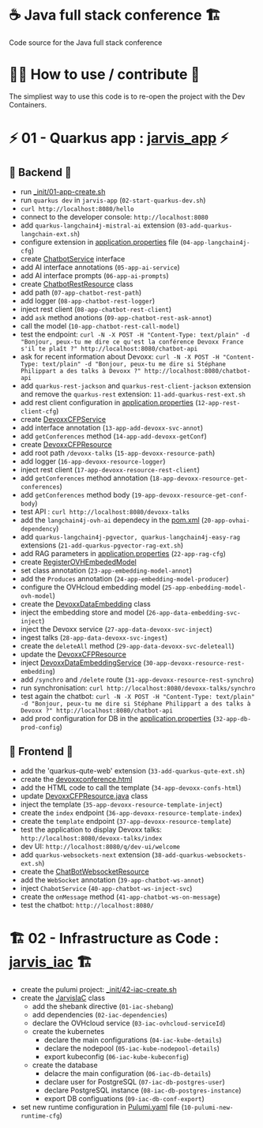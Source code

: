 # ☕️ Java full stack conference 🏗️
Code source for the Java full stack conference

# 🧑‍💻 How to use / contribute 🐳

The simpliest way to use this code is to re-open the project with the Dev Containers.

# ⚡️ 01 - Quarkus app : [jarvis_app](./jarvis_app/) ⚡️
## 📼 Backend 📼

 - run [_init/01-app-create.sh](./_init/01-app-create.sh)
 - run `quarkus dev` in `jarvis-app` (`02-start-quarkus-dev.sh`)
 - `curl http://localhost:8080/hello`
 - connect to the developer console: `http://localhost:8080`
 - add `quarkus-langchain4j-mistral-ai` extension (`03-add-quarkus-langchain-ext.sh`)
 - configure extension in [application.properties](./jarvis_app/src/main/resources/application.properties) file (`04-app-langchain4j-cfg`)
 - create [ChatbotService](./jarvis_app/src/main/java/fr/wilda/fullstack/services/ChatbotService.java) interface
  - add AI interface annotations (`05-app-ai-service`)
  - add AI interface prompts (`06-app-ai-prompts`)
 - create [ChatbotRestResource](./jarvis_app/src/main/java/fr/wilda/fullstack/resources/ChatbotRestResource.java) class
  - add path (`07-app-chatbot-rest-path`)
  - add logger (`08-app-chatbot-rest-logger`)
  - inject rest client (`08-app-chatbot-rest-client`)
  - add `ask` method anotions (`09-app-chatbot-rest-ask-annot`)
  - call the model (`10-app-chatbot-rest-call-model`)
 - test the endpoint: `curl -N -X POST -H "Content-Type: text/plain" -d "Bonjour, peux-tu me dire ce qu'est la conférence Devoxx France s'il te plaît ?" http://localhost:8080/chatbot-api`
 - ask for recent information about Devoxx: `curl -N -X POST -H "Content-Type: text/plain" -d "Bonjour, peux-tu me dire si Stéphane Philippart a des talks à Devoxx ?" http://localhost:8080/chatbot-api`
 - add `quarkus-rest-jackson` and `quarkus-rest-client-jackson` extension and remove the `quarkus-rest` extension: `11-add-quarkus-rest-ext.sh`
 - add rest client configuration in [application.properties](./jarvis_app/src/main/resources/application.properties) (`12-app-rest-client-cfg`)
 - create [DevoxxCFPService](./jarvis_app/src/main/java/fr/wilda/fullstack/services/DevoxxCFPService.java)
  - add interface annotation (`13-app-add-devoxx-svc-annot`)
  - add `getConferences` method (`14-app-add-devoxx-getConf`)
 - create [DevoxxCFPResource](./jarvis_app/src/main/java/fr/wilda/fullstack/resources/DevoxxCFPResource.java)
  - add root path `/devoxx-talks` (`15-app-devoxx-resource-path`)
  - add logger (`16-app-devoxx-resource-logger`)
  - inject rest client (`17-app-devoxx-resource-rest-client`)
  - add `getConferences` method annotation (`18-app-devoxx-resource-get-conferences`) 
  - add `getConferences` method body (`19-app-devoxx-resource-get-conf-body`)
  - test API : `curl http://localhost:8080/devoxx-talks`
 - add the `langchain4j-ovh-ai` dependecy in the [pom.xml](./jarvis_app/pom.xml) (`20-app-ovhai-dependency`)
 - add `quarkus-langchain4j-pgvector, quarkus-langchain4j-easy-rag` extensions (`21-add-quarkus-pgvector-rag-ext.sh`)
 - add RAG parameters in [application.properties](./jarvis_app/src/main/resources/application.properties) (`22-app-rag-cfg`)
 - create [RegisterOVHEmbededModel](./jarvis_app/src/main/java/fr/wilda/fullstack/config/RegisterOVHEmbededModel.java)
  - set class annotation (`23-app-embedding-model-annot`)
  - add the `Produces` annotation (`24-app-embedding-model-producer`)
  - configure the OVHcloud embedding model (`25-app-enbedding-model-ovh-model`)
 - create the [DevoxxDataEmbedding](./jarvis_app/src/main/java/fr/wilda/fullstack/services/DevoxxDataEmbedding.java) class
  - inject the embedding store and model (`26-app-data-embedding-svc-inject`)
  - inject the Devoxx service (`27-app-data-devoxx-svc-inject`)
  - ingest talks (`28-app-data-devoxx-svc-ingest`)
  - create the `deleteAll` method (`29-app-data-devoxx-svc-deleteall`)
 - update the [DevoxxCFPResource](./jarvis_app/src/main/java/fr/wilda/fullstack/resources/DevoxxCFPResource.java)
  - inject [DevoxxDataEmbeddingService](./jarvis_app/src/main/java/fr/wilda/fullstack/services/DevoxxDataEmbeddingService.java) (`30-app-devoxx-resource-rest-embedding`)
  - add `/synchro` and `/delete` route (`31-app-devoxx-resource-rest-synchro`)
  - run synchronisation: `curl http://localhost:8080/devoxx-talks/synchro`
 - test again the chatbot: `curl -N -X POST -H "Content-Type: text/plain" -d "Bonjour, peux-tu me dire si Stéphane Philippart a des talks à Devoxx ?" http://localhost:8080/chatbot-api`
 - add prod configuration for DB in the [application.properties](./jarvis_app/src/main/resources/application.properties) (`32-app-db-prod-config`)

## 🎨 Frontend 🎨
 - add the 'quarkus-qute-web' extension (`33-add-quarkus-qute-ext.sh`)
 - create the [devoxxconference.html](./jarvis_app/src/main/resources/templates/DevoxxCFPResource/devoxxconference.html) 
  - add the HTML code to call the template (`34-app-devoxx-confs-html`)
 - update [DevoxxCFPResource.java](./jarvis_app/src/main/java/fr/wilda/fullstack/resources/DevoxxCFPResource.java) class
  - inject the template (`35-app-devoxx-resource-template-inject`)
  - create the `index` endpoint (`36-app-devoxx-resource-template-index`)
  - create the `template` endpoint (`37-app-devoxx-resource-template`)
 - test the application to display Devoxx talks: `http://localhost:8080/devoxx-talks/index`
 - dev UI: `http://localhost:8080/q/dev-ui/welcome`
 - add `quarkus-websockets-next` extension (`38-add-quarkus-websockets-ext.sh`)
 - create the [ChatBotWebsocketResource](./jarvis_app/src/main/java/fr/wilda/fullstack/resources/ChatBotWebsocketResource.java)
  - add the `WebSocket` annotation (`39-app-chatbot-ws-annot`)
  - inject `ChabotService` (`40-app-chatbot-ws-inject-svc`)
  - create the `onMessage` method (`41-app-chatbot-ws-on-message`)
  - test the chatbot: `http://localhost:8080/`

# 🏗️ 02 - Infrastructure as Code : [jarvis_iac](./jarvis_iac) 🏗️

  - create the pulumi project: [_init/42-iac-create.sh](./_init/42-iac-create.sh)
  - create the [JarvisIaC](./jarvis_iac/src/JarvisIaC.java) class
    - add the shebank directive (`01-iac-shebang`)
    - add dependencies (`02-iac-dependencies`)
    - declare the OVHcloud service (`03-iac-ovhcloud-serviceId`)
    - create the kubernetes
      - declare the main configurations (`04-iac-kube-details`)
      - declare the nodepool (`05-iac-kube-nodepool-details`)
      - export kubeconfig (`06-iac-kube-kubeconfig`)
    - create the database
      - delacre the main configuration (`06-iac-db-details`)
      - declare user for PostgreSQL (`07-iac-db-postgres-user`)
      - declare PostgreSQL instance (`08-iac-db-postgres-instance`)
      - export DB configuations (`09-iac-db-conf-export`)
  - set new runtime configuration in [Pulumi.yaml](./jarvis_iac/Pulumi.yaml) file (`10-pulumi-new-runtime-cfg`)


